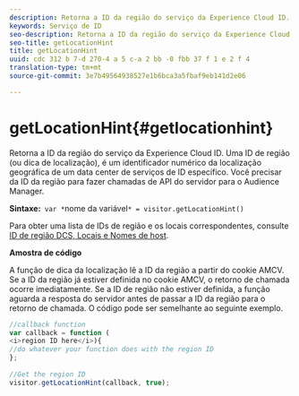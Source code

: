 ```yaml
---
description: Retorna a ID da região do serviço da Experience Cloud ID. Uma ID de região (ou dica de localização), é um identificador numérico da localização geográfica de um data center de serviços de ID específico. Você precisar da ID da região para fazer chamadas de API do servidor para o Audience Manager.
keywords: Serviço de ID
seo-description: Retorna a ID da região do serviço da Experience Cloud ID. Uma ID de região (ou dica de localização), é um identificador numérico da localização geográfica de um data center de serviços de ID específico. Você precisar da ID da região para fazer chamadas de API do servidor para o Audience Manager.
seo-title: getLocationHint
title: getLocationHint
uuid: cdc 312 b 7-d 270-4 a 5 c-a 2 bb -0 fbb 37 f 1 e 2 f 4
translation-type: tm+mt
source-git-commit: 3e7b49564938527e1b6bca3a5fbaf9eb141d2e06

---
```



# getLocationHint{#getlocationhint}

Retorna a ID da região do serviço da Experience Cloud ID. Uma ID de região (ou dica de localização), é um identificador numérico da localização geográfica de um data center de serviços de ID específico. Você precisar da ID da região para fazer chamadas de API do servidor para o Audience Manager.

**Sintaxe:**` var *`nome da variável`* = visitor.getLocationHint()`

Para obter uma lista de IDs de região e os locais correspondentes, consulte [ID de região DCS, Locais e Nomes de host](https://marketing.adobe.com/resources/help/en_US/aam/dcs-regions.html).

**Amostra de código**

A função de dica da localização lê a ID da região a partir do cookie AMCV. Se a ID da região já estiver definida no cookie AMCV, o retorno de chamada ocorre imediatamente. Se a ID de região não estiver definida, a função aguarda a resposta do servidor antes de passar a ID da região para o retorno de chamada. O código pode ser semelhante ao seguinte exemplo.

```js
//callback function 
var callback = function ( 
<i>region ID here</i>){ 
//do whatever your function does with the region ID 
}; 
 
//Get the region ID 
visitor.getLocationHint(callback, true); 
```

